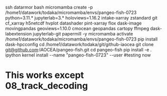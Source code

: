 ssh datarmor
bash
micromamba create -p /home1/datawork/todaka/micromamba/envs/pangeo-fish-0723 python=3.11.* jupyterlab=3.* holoviews=1.16.2 intake-xarray zstandard git cf_xarray h5netcdf hvplot datashader pint-xarray flox dask-image movingpandas geoviews=1.10.0 cmocean geopandas cartopy ffmpeg dask-labextension jupyterlab-git papermill -y
micromamba activate /home1/datawork/todaka/micromamba/envs/pangeo-fish-0723
pip install dask-hpcconfig
cd /home1/datawork/todaka/git/github-iaocea
git clone git@github.com:IAOCEA/pangeo-fish.git
cd pangeo-fish
pip install -e .
ipython kernel install --name "pangeo-fish-0723" --user
#testing now
# This works except 08_track_decoding


